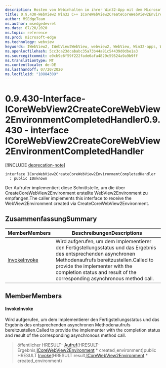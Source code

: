 ```yaml
---
description: Hosten von Webinhalten in ihrer Win32-App mit dem Microsoft Edge WebView2-Steuerelement
title: 0.9.430-WebView2 Win32 C++ ICoreWebView2CreateCoreWebView2EnvironmentCompletedHandler
author: MSEdgeTeam
ms.author: msedgedevrel
ms.date: 07/20/2020
ms.topic: reference
ms.prod: microsoft-edge
ms.technology: webview
keywords: IWebView2, IWebView2WebView, webview2, WebView, Win32-apps, Win32, Edge, ICoreWebView2, ICoreWebView2Host, Browser-Steuerelement, Edge-HTML
ms.openlocfilehash: 5cc3ca23dcababc35a73b44a81c54439d0dbe1a3
ms.sourcegitcommit: e0cb9e6f59f222fade6afa4829c59524a9a9b9ff
ms.translationtype: MT
ms.contentlocale: de-DE
ms.lasthandoff: 07/20/2020
ms.locfileid: "10884309"
---
```

# <span data-ttu-id="7597c-104">0.9.430-Interface-ICoreWebView2CreateCoreWebView2EnvironmentCompletedHandler</span><span class="sxs-lookup"><span data-stu-id="7597c-104">0.9.430 - interface ICoreWebView2CreateCoreWebView2EnvironmentCompletedHandler</span></span> 

[!INCLUDE [deprecation-note](../../includes/deprecation-note.md)]

```
interface ICoreWebView2CreateCoreWebView2EnvironmentCompletedHandler
  : public IUnknown
```

<span data-ttu-id="7597c-105">Der Aufrufer implementiert diese Schnittstelle, um die über CreateCoreWebView2Environment erstellte WebView2Environment zu empfangen.</span><span class="sxs-lookup"><span data-stu-id="7597c-105">The caller implements this interface to receive the WebView2Environment created via CreateCoreWebView2Environment.</span></span>

## <span data-ttu-id="7597c-106">Zusammenfassung</span><span class="sxs-lookup"><span data-stu-id="7597c-106">Summary</span></span>

 <span data-ttu-id="7597c-107">Member</span><span class="sxs-lookup"><span data-stu-id="7597c-107">Members</span></span>                        | <span data-ttu-id="7597c-108">Beschreibungen</span><span class="sxs-lookup"><span data-stu-id="7597c-108">Descriptions</span></span>
--------------------------------|---------------------------------------------
[<span data-ttu-id="7597c-109">Invoke</span><span class="sxs-lookup"><span data-stu-id="7597c-109">Invoke</span></span>](#invoke) | <span data-ttu-id="7597c-110">Wird aufgerufen, um dem Implementierer den Fertigstellungsstatus und das Ergebnis des entsprechenden asynchronen Methodenaufrufs bereitzustellen.</span><span class="sxs-lookup"><span data-stu-id="7597c-110">Called to provide the implementer with the completion status and result of the corresponding asynchronous method call.</span></span>

## <span data-ttu-id="7597c-111">Member</span><span class="sxs-lookup"><span data-stu-id="7597c-111">Members</span></span>

#### <span data-ttu-id="7597c-112">Invoke</span><span class="sxs-lookup"><span data-stu-id="7597c-112">Invoke</span></span> 

<span data-ttu-id="7597c-113">Wird aufgerufen, um dem Implementierer den Fertigstellungsstatus und das Ergebnis des entsprechenden asynchronen Methodenaufrufs bereitzustellen.</span><span class="sxs-lookup"><span data-stu-id="7597c-113">Called to provide the implementer with the completion status and result of the corresponding asynchronous method call.</span></span>

> <span data-ttu-id="7597c-114">öffentlicher HRESULT- [Aufruf](#invoke)(HRESULT-Ergebnis,[ICoreWebView2Environment](ICoreWebView2Environment.md) \* created_environment)</span><span class="sxs-lookup"><span data-stu-id="7597c-114">public HRESULT [Invoke](#invoke)(HRESULT result,[ICoreWebView2Environment](ICoreWebView2Environment.md) \* created_environment)</span></span>

